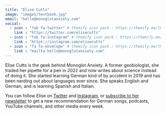```yaml
---
title: "Elise Cutts"
image: "images/textbook.jpg"
email: "hello@monoglotanxiety.com"
social:
  - icon : "fab fa-twitter" # themify icon pack : https://themify.me/themify-icons
    link : "https://twitter.com/elisecutts"
  - icon : "fab fa-instagram" # themify icon pack : https://themify.me/themify-icons
    link : "https://instagram.com/elisecutts"
  - icon : "fa fa-envelope" # themify icon pack : https://themify.me/themify-icons
    link : "mailto:hello@monoglotanxiety.com"
---
```


Elise Cutts is the geek behind Monoglot Anxiety. A former geobiologist, she traded her pipette for a pen in 2022 and now writes about science instead of doing it. She started learning German kind of by accident in 2019 and has been nerding out about languages ever since. She speaks English and German, and is learning Spanish and Italian.

You can follow Elise on [Twitter]("https://twitter.com/elisecutts") and [Instagram]("https://instagram.com/elisecutts"), or [subscribe to her newsletter]("https://buttondown.email/monoglotanxiety/") to get a new recommendation for German songs, podcasts, YouTube channels, and other media every week. 